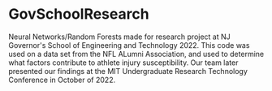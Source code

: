 # GovSchoolResearch
Neural Networks/Random Forests made for research project at NJ Governor's School of Engineering and Technology 2022.
This code was used on a data set from the NFL ALumni Association, and used to determine what factors contribute to athlete injury susceptibility. Our team later presented our findings at the MIT Undergraduate Research Technology Conference in October of 2022. 
